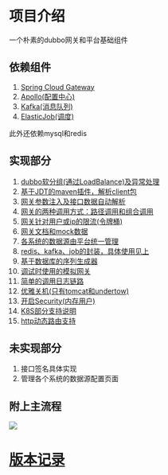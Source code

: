 # 项目介绍
一个朴素的dubbo网关和平台基础组件

## 依赖组件
1. [Spring Cloud Gateway](quickstart/d1.spring-cloud-gateway.md)
2. [Apollo(配置中心)](quickstart/d2.config-center.md)
3. [Kafka(消息队列)](quickstart/d3.kafka-wrapper.md)
4. [ElasticJob(调度)](quickstart/d4.elasticjob-wrapper.md)

此外还依赖mysql和redis

## 实现部分
1. [dubbo软分组(通过LoadBalance)及异常处理](quickstart/i1.dubbo-soft-balance.md)
2. [基于JDT的maven插件，解析client包](quickstart/i2.maven-plugin.md)
3. [网关参数注入及接口数据自动解析](quickstart/i3.inject-and-parse.md)
4. [网关的两种调用方式：路径调用和组合调用](quickstart/i4.calling-mode.md)
5. [网关针对用户或ip的限流(令牌桶)](quickstart/i5.token-bucket.md)
6. [网关文档和mock数据](quickstart/i6.doc-and-mock.md)
7. [各系统的数据源由平台统一管理](quickstart/i7.source-by-platform.md)
8. [redis、kafka、job的封装，具体使用见上](quickstart/i8.module-component.md)
9. [基于数据库的序列生成器](quickstart/i9.sequence-component.md)
10. [调试时使用的模拟网关](quickstart/i10.simple-gateway.md)
11. [简单的调用日志链路](quickstart/i11.simple-call-link.md)
12. [优雅关机(只有tomcat和undertow)](quickstart/i12.graceful-shutdown.md)
13. [开启Security(内存用户)](quickstart/i13.spring-security-simple.md)
14. [K8S部分支持说明](quickstart/i14.k8s-support.md)
15. [http动态路由支持](quickstart/i15.http-router.md)

## 未实现部分
1. 接口签名具体实现
2. 管理各个系统的数据源配置页面

## 附上主流程
![](quickstart/process.png)

# [版本记录](changelog.md)